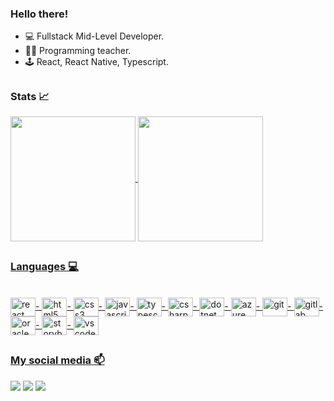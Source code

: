 ### Hello there!


- 💻 Fullstack Mid-Level Developer.
- 👨‍🏫 Programming teacher.
- 🕹️ React, React Native, Typescript.

##

### Stats 📈
<div>
  <a href="https://github.com/rafaelkasper">
  <img align="center" height="200" src="https://github-readme-stats.vercel.app/api?username=rafaelkasper&show_icons=true&include_all_commits=true&rank_icon=github&theme=holi&card_width=320">
  <img align="center" height="200" src="https://github-readme-stats.vercel.app/api/top-langs/?username=rafaelkasper&layout=compact&theme=holi&hide=hack,php,java,starlark,objective-c,ruby,css&card_width=320"/>
</div>

  ##
  
  ### Languages 💻
    
  <div style="display: inline_block"><br>
    <img align="center" alt="react" height="30" width="40" src="https://cdn.jsdelivr.net/gh/devicons/devicon@latest/icons/react/react-original.svg" />-
    <img align="center" alt="html5" height="30" width="40" src="https://cdn.jsdelivr.net/gh/devicons/devicon/icons/html5/html5-original.svg">-
    <img align="center" alt="css3" height="30" width="40" src="https://cdn.jsdelivr.net/gh/devicons/devicon/icons/css3/css3-original.svg">- 
    <img align="center" alt="javascript" height="30" width="40" src="https://cdn.jsdelivr.net/gh/devicons/devicon/icons/javascript/javascript-original.svg">-
    <img align="center" alt="typescript" height="30" width="40" src="https://cdn.jsdelivr.net/gh/devicons/devicon@latest/icons/typescript/typescript-original.svg" />-
    <img align="center" alt="csharp" height="30" width="40" src="https://cdn.jsdelivr.net/gh/devicons/devicon@latest/icons/csharp/csharp-original.svg" />-
    <img align="center" alt="dotnet" height="30" width="40" src="https://cdn.jsdelivr.net/gh/devicons/devicon@latest/icons/dotnetcore/dotnetcore-original.svg" />-    
    <img align="center" alt="azure" height="30" width="40" src="https://cdn.jsdelivr.net/gh/devicons/devicon@latest/icons/azuredevops/azuredevops-original.svg" />-
    <img align="center" alt="git" height="30" width="40" src="https://cdn.jsdelivr.net/gh/devicons/devicon/icons/git/git-original.svg">-
    <img align="center" alt="gitlab" height="30" width="40" src="https://cdn.jsdelivr.net/gh/devicons/devicon@latest/icons/gitlab/gitlab-original.svg" />-
    <img align="center" alt="oracle" height="30" width="40" src="https://cdn.jsdelivr.net/gh/devicons/devicon@latest/icons/oracle/oracle-original.svg" />-
    <img align="center" alt="storybook" height="30" width="40" src="https://cdn.jsdelivr.net/gh/devicons/devicon@latest/icons/storybook/storybook-original.svg" />-
    <img align="center" alt="vscode" height="30" width="40" src="https://cdn.jsdelivr.net/gh/devicons/devicon@latest/icons/vscode/vscode-original.svg" />        
</div>

 ##

### My social media 📫
<div>
  <a href="https://www.linkedin.com/in/rafael-kasper-08288584" target="_blank"><img src="https://img.shields.io/badge/LinkedIn-0077B5?style=for-the-badge&logo=linkedin&logoColor=white" target="_blank"></a>
  <a href="mailto:prof.rafaelkasper@gmail.com" target="_blank"><img src="https://img.shields.io/badge/Gmail-D14836?style=for-the-badge&logo=gmail&logoColor=white" target="_blank"></a>
  <a href="https://www.instagram.com/rafaelkasper" target="_blank"><img src="https://img.shields.io/badge/Instagram-E4405F?style=for-the-badge&logo=instagram&logoColor=white" target="_blank"></a>
</div>
 

